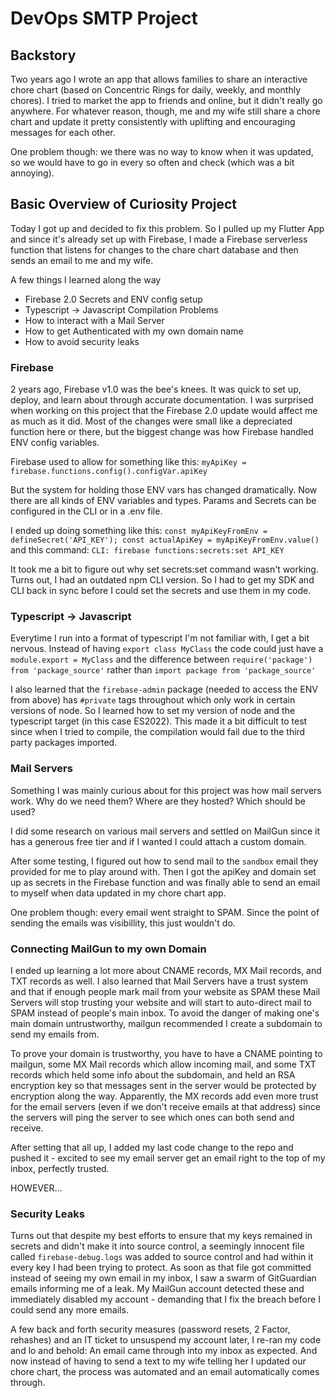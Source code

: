 # DevOps SMTP Project

## Backstory
Two years ago I wrote an app that allows families to share an interactive chore chart (based on Concentric Rings for daily, weekly, and monthly chores). I tried to market the app to friends and online, but it didn't really go anywhere. For whatever reason, though, me and my wife still share a chore chart and update it pretty consistently with uplifting and encouraging messages for each other. 

One problem though: we there was no way to know when it was updated, so we would have to go in every so often and check (which was a bit annoying).

## Basic Overview of Curiosity Project
Today I got up and decided to fix this problem. So I pulled up my Flutter App and since it's already set up with Firebase, I made a Firebase serverless function that listens for changes to the chare chart database and then sends an email to me and my wife.

A few things I learned along the way
 - Firebase 2.0 Secrets and ENV config setup
 - Typescript -> Javascript Compilation Problems
 - How to interact with a Mail Server
 - How to get Authenticated with my own domain name
 - How to avoid security leaks


### Firebase
2 years ago, Firebase v1.0 was the bee's knees. It was quick to set up, deploy, and learn about through accurate documentation. I was surprised when working on this project that the Firebase 2.0 update would affect me as much as it did. Most of the changes were small like a depreciated function here or there, but the biggest change was how Firebase handled ENV config variables.

Firebase used to allow for something like this:
`myApiKey = firebase.functions.config().configVar.apiKey`

But the system for holding those ENV vars has changed dramatically. Now there are all kinds of ENV variables and types. Params and Secrets can be configured in the CLI or in a .env file. 

I ended up doing something like this:
`const myApiKeyFromEnv = defineSecret('API_KEY');
 const actualApiKey = myApiKeyFromEnv.value()`
and this command: `CLI: firebase functions:secrets:set API_KEY`

It took me a bit to figure out why set secrets:set command wasn't working. Turns out, I had an outdated npm CLI version. So I had to get my SDK and CLI back in sync before I could set the secrets and use them in my code.

 ### Typescript -> Javascript
Everytime I run into a format of typescript I'm not familiar with, I get a bit nervous. Instead of having `export class MyClass` the code could just have a `module.export = MyClass` and the difference between `require('package') from 'package_source'` rather than `import package from 'package_source'`

I also learned that the `firebase-admin` package (needed to access the ENV from above) has `#private` tags throughout which only work in certain versions of node. So I learned how to set my version of node and the typescript target (in this case ES2022). This made it a bit difficult to test since when I tried to compile, the compilation would fail due to the third party packages imported.

### Mail Servers
Something I was mainly curious about for this project was how mail servers work. Why do we need them? Where are they hosted? Which should be used?

I did some research on various mail servers and settled on MailGun since it has a generous free tier and if I wanted I could attach a custom domain.

After some testing, I figured out how to send mail to the `sandbox` email they provided for me to play around with. Then I got the apiKey and domain set up as secrets in the Firebase function and was finally able to send an email to myself when data updated in my chore chart app. 

One problem though: every email went straight to SPAM. Since the point of sending the emails was visibillity, this just wouldn't do.

### Connecting MailGun to my own Domain
I ended up learning a lot more about CNAME records, MX Mail records, and TXT records as well. I also learned that Mail Servers have a trust system and that if enough people mark mail from your website as SPAM these Mail Servers will stop trusting your website and will start to auto-direct mail to SPAM instead of people's main inbox. To avoid the danger of making one's main domain untrustworthy, mailgun recommended I create a subdomain to send my emails from.

To prove your domain is trustworthy, you have to have a CNAME pointing to mailgun, some MX Mail records which allow incoming mail, and some TXT records which held some info about the subdomain, and held an RSA encryption key so that messages sent in the server would be protected by encryption along the way. Apparently, the MX records add even more trust for the email servers (even if we don't receive emails at that address) since the servers will ping the server to see which ones can both send and receive.

After setting that all up, I added my last code change to the repo and pushed it - excited to see my email server get an email right to the top of my inbox, perfectly trusted.

HOWEVER...

### Security Leaks
Turns out that despite my best efforts to ensure that my keys remained in secrets and didn't make it into source control, a seemingly innocent file called `firebase-debug.logs` was added to source control and had within it every key I had been trying to protect. As soon as that file got committed instead of seeing my own email in my inbox, I saw a swarm of GitGuardian emails informing me of a leak. My MailGun account detected these and immediately disabled my account - demanding that I fix the breach before I could send any more emails.

A few back and forth security measures (password resets, 2 Factor, rehashes) and an IT ticket to unsuspend my account later, I re-ran my code and lo and behold:
An email came through into my inbox as expected. And now instead of having to send a text to my wife telling her I updated our chore chart, the process was automated and an email automatically comes through.



